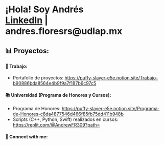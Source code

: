 <h1>¡Hola! Soy Andrés <br/><a href="https://www.linkedin.com/in/andres-flores-rojas/">LinkedIn</a> | <a>andres.floresrs@udlap.mx</a></h1>

<h2> 📊 Proyectos:</h2>

<h4> 💼 Trabajo:</h4>

- Portafolio de proyectos: https://puffy-slayer-e5e.notion.site/Trabajo-b90886bda8564e4b9f9a7f187b6c97c5

<h4> 📚 Universidad (Programa de Honores y Cursos):</h4>

  - Programa de Honores: https://puffy-slayer-e5e.notion.site/Programa-de-Honores-c8da4877546d466f85fb75dd411b948b
  - Scripts (C++, Python, Swift) realizados en cursos: https://replit.com/@AndrewFR309?path= 

<h4> 📲 Connect with me:</h4>

[instagram]: https://www.instagram.com/andres_flores_rojass/
[linkedin]: https://www.linkedin.com/in/andres-flores-rojas/
